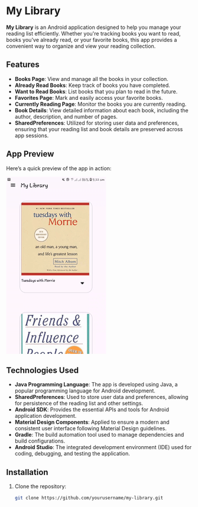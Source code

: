 # My Library

**My Library** is an Android application designed to help you manage your reading list efficiently. Whether you're tracking books you want to read, books you've already read, or your favorite books, this app provides a convenient way to organize and view your reading collection.

## Features

- **Books Page**: View and manage all the books in your collection.
- **Already Read Books**: Keep track of books you have completed.
- **Want to Read Books**: List books that you plan to read in the future.
- **Favorites Page**: Mark and easily access your favorite books.
- **Currently Reading Page**: Monitor the books you are currently reading.
- **Book Details**: View detailed information about each book, including the author, description, and number of pages.
- **SharedPreferences**: Utilized for storing user data and preferences, ensuring that your reading list and book details are preserved across app sessions.

## App Preview

Here’s a quick preview of the app in action:

![App Preview](./AppPreview/preview.gif)

## Technologies Used

- **Java Programming Language**: The app is developed using Java, a popular programming language for Android development.
- **SharedPreferences**: Used to store user data and preferences, allowing for persistence of the reading list and other settings.
- **Android SDK**: Provides the essential APIs and tools for Android application development.
- **Material Design Components**: Applied to ensure a modern and consistent user interface following Material Design guidelines.
- **Gradle**: The build automation tool used to manage dependencies and build configurations.
- **Android Studio**: The integrated development environment (IDE) used for coding, debugging, and testing the application.

## Installation

1. Clone the repository:
   ```bash
   git clone https://github.com/yourusername/my-library.git
